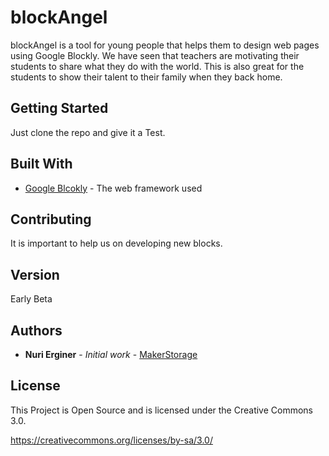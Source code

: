 # blockAngel

blockAngel is a tool for young people that helps them to design web pages using Google Blockly. We have seen that 
teachers are motivating their students to share what they do with the world. This is also great for the students to show their talent to their family when they back home.

## Getting Started

Just clone the repo and give it a Test.


## Built With

* [Google Blcokly](https://developers.google.com/blockly/) - The web framework used

## Contributing

It is important to help us on developing new blocks. 

## Version

Early Beta

## Authors

* **Nuri Erginer** - *Initial work* - [MakerStorage](https://www.makerstorage.com)

## License

This Project is Open Source and is licensed under the Creative Commons 3.0.

https://creativecommons.org/licenses/by-sa/3.0/




